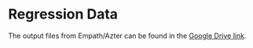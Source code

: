 # Regression Data

The output files from Empath/Azter can be found in the [Google Drive link](https://drive.google.com/file/d/1Dx1GhsBb62NrGNMJVbZyOdkFIVTvgs5z/view?usp=drive_link). 